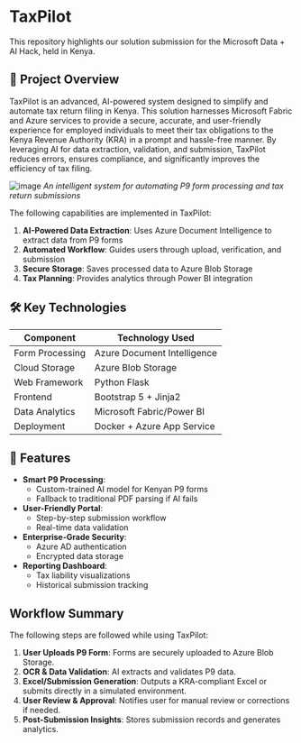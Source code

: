 # TaxPilot

This repository highlights our solution submission for the Microsoft Data + AI Hack, held in Kenya.

## 📌 Project Overview

TaxPilot is an advanced, AI-powered system designed to simplify and automate tax return filing in Kenya. This solution harnesses Microsoft Fabric and Azure services to provide a secure, accurate, and user-friendly experience for employed individuals to meet their tax obligations to the Kenya Revenue Authority (KRA) in a prompt and hassle-free manner. By leveraging AI for data extraction, validation, and submission, TaxPilot reduces errors, ensures compliance, and significantly improves the efficiency of tax filing.

![image](https://github.com/user-attachments/assets/075b0a17-0710-486f-aa05-34c950e1796d) 
*An intelligent system for automating P9 form processing and tax return submissions*


The following capabilities are implemented in TaxPilot:

1. **AI-Powered Data Extraction**: Uses Azure Document Intelligence to extract data from P9 forms
2. **Automated Workflow**: Guides users through upload, verification, and submission
3. **Secure Storage**: Saves processed data to Azure Blob Storage
4. **Tax Planning**: Provides analytics through Power BI integration

## 🛠 Key Technologies

| Component               | Technology Used               |
|-------------------------|-------------------------------|
| Form Processing         | Azure Document Intelligence   |
| Cloud Storage           | Azure Blob Storage            |
| Web Framework           | Python Flask                  |
| Frontend                | Bootstrap 5 + Jinja2          |
| Data Analytics          | Microsoft Fabric/Power BI     |
| Deployment              | Docker + Azure App Service    |

## 🚀 Features

- **Smart P9 Processing**: 
  - Custom-trained AI model for Kenyan P9 forms
  - Fallback to traditional PDF parsing if AI fails
- **User-Friendly Portal**:
  - Step-by-step submission workflow
  - Real-time data validation
- **Enterprise-Grade Security**:
  - Azure AD authentication
  - Encrypted data storage
- **Reporting Dashboard**:
  - Tax liability visualizations
  - Historical submission tracking

## Workflow Summary

The following steps are followed while using TaxPilot:

1. **User Uploads P9 Form**: Forms are securely uploaded to Azure Blob Storage.
2. **OCR & Data Validation**: AI extracts and validates P9 data.
3. **Excel/Submission Generation**: Outputs a KRA-compliant Excel or submits directly in a simulated environment.
4. **User Review & Approval**: Notifies user for manual review or corrections if needed.
5. **Post-Submission Insights**: Stores submission records and generates analytics.
